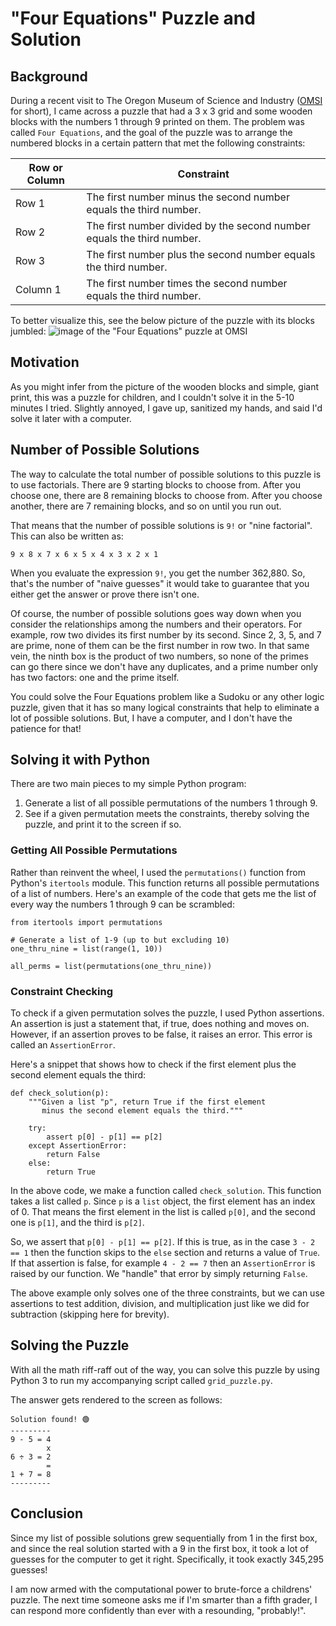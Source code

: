 # "Four Equations" Puzzle and Solution

## Background
During a recent visit to The Oregon Museum of Science and Industry ([OMSI](https://omsi.edu/) for short), I came across a puzzle that had a 3 x 3 grid and some wooden blocks with the numbers 1 through 9 printed on them.
The problem was called `Four Equations`, and the goal of the puzzle was to arrange the numbered blocks in a certain pattern that met the following constraints:

| Row or Column    | Constraint |
| ---------------- | ---------- |
| Row 1    | The first number minus the second number equals the third number. |
| Row 2    | The first number divided by the second number equals the third number. |
| Row 3    | The first number plus the second number equals the third number. |
| Column 1 | The first number times the second number equals the third number. |

To better visualize this, see the below picture of the puzzle with its blocks jumbled:
![image of the "Four Equations" puzzle at OMSI](https://github.com/bxbrenden/puzzle-grid/blob/main/four-equations.png)

## Motivation
As you might infer from the picture of the wooden blocks and simple, giant print, this was a puzzle for children, and I couldn't solve it in the 5-10 minutes I tried.
Slightly annoyed, I gave up, sanitized my hands, and said I'd solve it later with a computer.

## Number of Possible Solutions
The way to calculate the total number of possible solutions to this puzzle is to use factorials.
There are 9 starting blocks to choose from.
After you choose one, there are 8 remaining blocks to choose from.
After you choose another, there are 7 remaining blocks, and so on until you run out.

That means that the number of possible solutions is `9!` or "nine factorial".
This can also be written as:
```
9 x 8 x 7 x 6 x 5 x 4 x 3 x 2 x 1
```

When you evaluate the expression `9!`, you get the number 362,880.
So, that's the number of  "naive guesses" it would take to guarantee that you either get the answer or prove there isn't one.

Of course, the number of possible solutions goes way down when you consider the relationships among the numbers and their operators.
For example, row two divides its first number by its second.
Since 2, 3, 5, and 7 are prime, none of them can be the first number in row two.
In that same vein, the ninth box is the product of two numbers, so none of the primes can go there since we don't have any duplicates, and a prime number only has two factors: one and the prime itself.

You could solve the Four Equations problem like a Sudoku or any other logic puzzle, given that it has so many logical constraints that help to eliminate a lot of possible solutions.
But, I have a computer, and I don't have the patience for that!

## Solving it with Python

There are two main pieces to my simple Python program:
1. Generate a list of all possible permutations of the numbers 1 through 9.
2. See if a given permutation meets the constraints, thereby solving the puzzle, and print it to the screen if so.

### Getting All Possible Permutations
Rather than reinvent the wheel, I used the `permutations()` function from Python's `itertools` module.
This function returns all possible permutations of a list of numbers.
Here's an example of the code that gets me the list of every way the numbers 1 through 9 can be scrambled:
```
from itertools import permutations

# Generate a list of 1-9 (up to but excluding 10)
one_thru_nine = list(range(1, 10))

all_perms = list(permutations(one_thru_nine))
```

### Constraint Checking
To check if a given permutation solves the puzzle, I used Python assertions.
An assertion is just a statement that, if true, does nothing and moves on.
However, if an assertion proves to be false, it raises an error.
This error is called an `AssertionError`.

Here's a snippet that shows how to check if the first element plus the second element equals the third:
```
def check_solution(p):
    """Given a list "p", return True if the first element
       minus the second element equals the third."""

    try:
        assert p[0] - p[1] == p[2]
    except AssertionError:
        return False
    else:
        return True
```

In the above code, we make a function called `check_solution`.
This function takes a list called `p`.
Since `p` is a `list` object, the first element has an index of 0.
That means the first element in the list is called `p[0]`, and the second one is `p[1]`, and the third is `p[2]`.

So, we assert that `p[0] - p[1] == p[2]`.
If this is true, as in the case `3 - 2 == 1` then the function skips to the `else` section and returns a value of `True`.
If that assertion is false, for example `4 - 2 == 7` then an `AssertionError` is raised by our function.
We "handle" that error by simply returning `False`.

The above example only solves one of the three constraints, but we can use assertions to test addition, division, and multiplication just like we did for subtraction (skipping here for brevity).

## Solving the Puzzle
With all the math riff-raff out of the way, you can solve this puzzle by using Python 3 to run my accompanying script called `grid_puzzle.py`.

The answer gets rendered to the screen as follows:
```
Solution found! 🟢
---------
9 - 5 = 4
        x
6 ÷ 3 = 2
        =
1 + 7 = 8
---------
```

## Conclusion
Since my list of possible solutions grew sequentially from 1 in the first box, and since the real solution started with a 9 in the first box, it took a lot of guesses for the computer to get it right.
Specifically, it took exactly 345,295 guesses!

I am now armed with the computational power to brute-force a childrens' puzzle.
The next time someone asks me if I'm smarter than a fifth grader, I can respond more confidently than ever with a resounding, "probably!".
